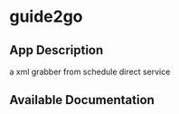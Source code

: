 # guide2go

## App Description

a xml grabber from schedule direct service

## Available Documentation

